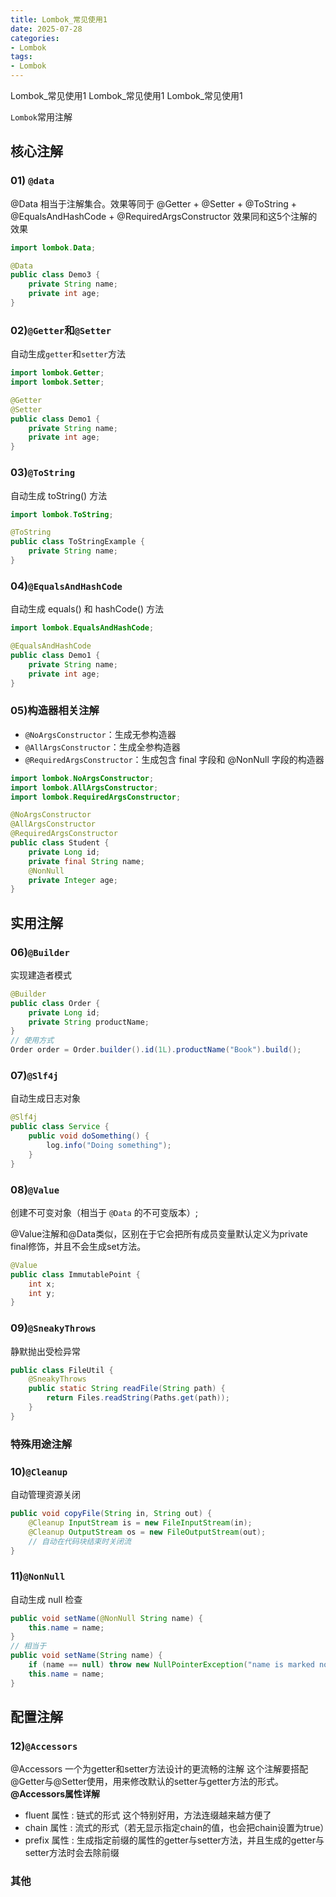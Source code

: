 ```yaml
---
title: Lombok_常见使用1
date: 2025-07-28
categories: 
- Lombok
tags:
- Lombok
---
```

Lombok_常见使用1
Lombok_常见使用1
Lombok_常见使用1

<!-- more -->

`Lombok`常用注解

## 核心注解

### 01) `@data`

@Data 相当于注解集合。效果等同于 @Getter + @Setter + @ToString + @EqualsAndHashCode + @RequiredArgsConstructor 效果同和这5个注解的效果

```java
import lombok.Data;

@Data
public class Demo3 {
    private String name;
    private int age;
}
```

### 02)`@Getter`和`@Setter`

自动生成`getter`和`setter`方法

```java
import lombok.Getter;
import lombok.Setter;

@Getter
@Setter
public class Demo1 {
    private String name;
    private int age;
}
```

### 03)`@ToString`

自动生成 toString() 方法

```java
import lombok.ToString;

@ToString
public class ToStringExample {
    private String name;
}
```

### 04)`@EqualsAndHashCode`

自动生成 equals() 和 hashCode() 方法

```java
import lombok.EqualsAndHashCode;

@EqualsAndHashCode
public class Demo1 {
    private String name;
    private int age;
}
```

### 05)构造器相关注解

- `@NoArgsConstructor`：生成无参构造器
- `@AllArgsConstructor`：生成全参构造器
- `@RequiredArgsConstructor`：生成包含 final 字段和 @NonNull 字段的构造器

```java
import lombok.NoArgsConstructor;
import lombok.AllArgsConstructor;
import lombok.RequiredArgsConstructor;

@NoArgsConstructor
@AllArgsConstructor
@RequiredArgsConstructor
public class Student {
    private Long id;
    private final String name;
    @NonNull
    private Integer age;
}
```

## 实用注解

### 06)`@Builder`

实现建造者模式

```java
@Builder
public class Order {
    private Long id;
    private String productName;
}
// 使用方式
Order order = Order.builder().id(1L).productName("Book").build();
```

### 07)`@Slf4j`

自动生成日志对象

```java
@Slf4j
public class Service {
    public void doSomething() {
        log.info("Doing something");
    }
}
```

### 08)`@Value`

创建不可变对象（相当于 `@Data` 的不可变版本）;

@Value注解和@Data类似，区别在于它会把所有成员变量默认定义为private final修饰，并且不会生成set方法。

```java
@Value
public class ImmutablePoint {
    int x;
    int y;
}
```

### 09)`@SneakyThrows`

静默抛出受检异常

```java
public class FileUtil {
    @SneakyThrows
    public static String readFile(String path) {
        return Files.readString(Paths.get(path));
    }
}
```

### 特殊用途注解

### 10)`@Cleanup`

自动管理资源关闭

```java
public void copyFile(String in, String out) {
    @Cleanup InputStream is = new FileInputStream(in);
    @Cleanup OutputStream os = new FileOutputStream(out);
    // 自动在代码块结束时关闭流
}
```

### 11)`@NonNull`

自动生成 null 检查

```java
public void setName(@NonNull String name) {
    this.name = name;
}
// 相当于
public void setName(String name) {
    if (name == null) throw new NullPointerException("name is marked non-null but is null");
    this.name = name;
}
```

## 配置注解

### 12)`@Accessors`

@Accessors 一个为getter和setter方法设计的更流畅的注解 这个注解要搭配@Getter与@Setter使用，用来修改默认的setter与getter方法的形式。 **@Accessors属性详解**

- fluent 属性 : 链式的形式 这个特别好用，方法连缀越来越方便了
- chain 属性 : 流式的形式（若无显示指定chain的值，也会把chain设置为true）
- prefix 属性 : 生成指定前缀的属性的getter与setter方法，并且生成的getter与setter方法时会去除前缀

### 其他







